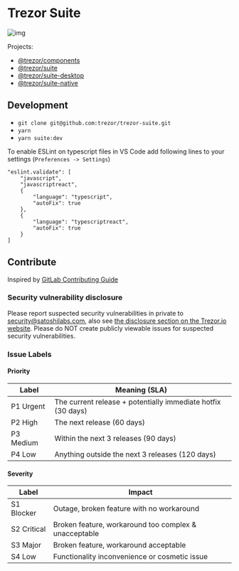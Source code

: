 # Trezor Suite

![img](https://repository-images.githubusercontent.com/148657224/439f6100-765f-11e9-9bff-b725eef3c4a6)

Projects:
- [@trezor/components](./packages/components/README.md)
- [@trezor/suite](./packages/suite/README.md')
- [@trezor/suite-desktop](./packages/suite-desktop/README.md)
- [@trezor/suite-native](./packages/suite-native/README.md)

## Development

- `git clone git@github.com:trezor/trezor-suite.git`
- `yarn`
- `yarn suite:dev`

To enable ESLint on typescript files in VS Code add following lines to your settings (`Preferences -> Settings`)
```
"eslint.validate": [
    "javascript",
    "javascriptreact",
    {
        "language": "typescript",
        "autoFix": true
    },
    {
        "language": "typescriptreact",
        "autoFix": true
    }
]
```

## Contribute

Inspired by [GitLab Contributing Guide](https://docs.gitlab.com/ee/development/contributing/)

### Security vulnerability disclosure

Please report suspected security vulnerabilities in private to [security@satoshilabs.com](mailto:security@satoshilabs.com), also see [the disclosure section on the Trezor.io website](https://trezor.io/security/). Please do NOT create publicly viewable issues for suspected security vulnerabilities.

### Issue Labels

#### Priority

Label     | Meaning (SLA)
----------|--------------
P1 Urgent | The current release + potentially immediate hotfix (30 days)
P2 High   | The next release (60 days)
P3 Medium | Within the next 3 releases (90 days)
P4 Low    | Anything outside the next 3 releases (120 days)

#### Severity

Label       | Impact
------------|-------
S1 Blocker  | Outage, broken feature with no workaround
S2 Critical | Broken feature, workaround too complex & unacceptable
S3 Major    | Broken feature, workaround acceptable
S4 Low      | Functionality inconvenience or cosmetic issue



